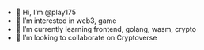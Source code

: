 - 👋 Hi, I’m @play175
- 👀 I’m interested in web3, game
- 🌱 I’m currently learning frontend, golang, wasm, crypto
- 💞️ I’m looking to collaborate on Cryptoverse

<!---
play175/play175 is a ✨ special ✨ repository because its `README.md` (this file) appears on your GitHub profile.
You can click the Preview link to take a look at your changes.
--->
